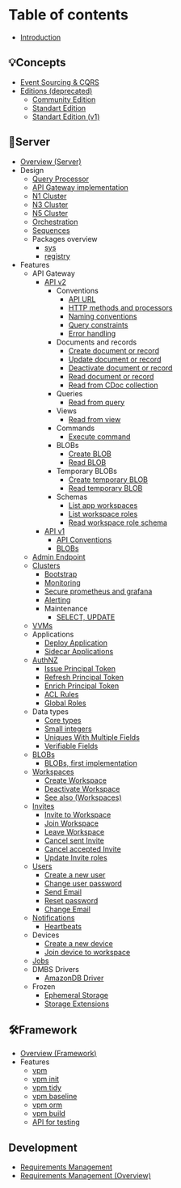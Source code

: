 # Table of contents

- [Introduction](README.md)

## 💡Concepts

- [Event Sourcing & CQRS](concepts/evsrc/README.md)
- [Editions (deprecated)](concepts/editions/README.md)
  - [Community Edition](concepts/editions/ce.md)
  - [Standart Edition](concepts/editions/se.md)
  - [Standart Edition (v1)](concepts/editions/se1.md)

## 🚀Server

- [Overview (Server)](server/README.md)
- Design
  - [Query Processor](server/design/qp.md)
  - [API Gateway implementation](server/design/agw.md)
  - [N1 Cluster](server/design/c2.n1.md)
  - [N3 Cluster](server/design/c2.n3.md)
  - [N5 Cluster](server/design/c2.n5.md)
  - [Orchestration](server/design/orch.md)
  - [Sequences](server/design/sequences.md)
  - Packages overview
    - [sys](server/design/pkgsys.md)
    - [registry](server/design/pkgregistry.md)
- Features  
  - API Gateway
    - [API v2](server/apiv2/README.md)
      - Conventions
        - [API URL](server/apiv2/api-url.md)
        - [HTTP methods and processors](server/apiv2/http-methods-and-processors.md)
        - [Naming conventions](server/apiv2/naming-conventions.md)
        - [Query constraints](server/apiv2/query-constraints.md)
        - [Error handling](server/apiv2/errors.md)
      - Documents and records  
        - [Create document or record](server/apiv2/create-doc.md)
        - [Update document or record](server/apiv2/update-doc.md)
        - [Deactivate document or record](server/apiv2/deactivate-doc.md)
        - [Read document or record](server/apiv2/read-doc.md)
        - [Read from CDoc collection](server/apiv2/read-cdocs.md)
      - Queries
        - [Read from query](server/apiv2/read-from-query.md)
      - Views
        - [Read from view](server/apiv2/read-from-view.md)
      - Commands
        - [Execute command](server/apiv2/execute-command.md)
      - BLOBs
        - [Create BLOB](server/apiv2/create-blob.md)
        - [Read BLOB](server/apiv2/read-blob.md)
      - Temporary BLOBs
        - [Create temporary BLOB](server/apiv2/create-tblob.md)
        - [Read temporary BLOB](server/apiv2/read-tblob.md)
      - Schemas
        - [List app workspaces](server/apiv2/list-app-workspaces.md)
        - [List workspace roles](server/apiv2/list-ws-roles.md)
        - [Read workspace role schema](server/apiv2/read-ws-role-schema.md)
    - [API v1](server/api-gateway.md)
      - [API Conventions](server/api-conventions.md)
      - [BLOBs](server/blobs.md)
  - [Admin Endpoint](server/admin-endpoint.md)
  - [Clusters](server/clusters/README.md)
    - [Bootstrap](server/clusters/bootstrap.md)
    - [Monitoring](server/mon.md)
    - [Secure prometheus and grafana](server/secure-prometheus-grafana.md)
    - [Alerting](server/alerting.md)
    - Maintenance
      - [SELECT, UPDATE](server/clusters/select-update.md)
  - [VVMs](server/vvms/README.md)
  - Applications
    - [Deploy Application](server/apps/deploy-app.md)
    - [Sidecar Applications](server/sidecarapps.md)
  - [AuthNZ](server/authnz/README.md)
    - [Issue Principal Token](server/authnz/login.md)
    - [Refresh Principal Token](server/authnz/refresh.md)
    - [Enrich Principal Token](server/authnz/enrich-token.md)
    - [ACL Rules](server/authnz/aclrules.md)
    - [Global Roles](server/authnz/groles.md)
  - Data types
    - [Core types](server/vsql/types.md)
    - [Small integers](server/vsql/types-small.md)
    - [Uniques With Multiple Fields](server/vsql/uniques-multi.md)
    - [Verifiable Fields](server/vsql/ver-fields.md)
  - [BLOBs](server/blobs/blobs.md)
    - [BLOBs, first implementation](server/blobs/blobs0.md)
  - [Workspaces](server/workspaces/README.md)
    - [Create Workspace](server/workspaces/create-workspace-v2.md)
    - [Deactivate Workspace](server/workspaces/deactivate-workspace.md)
    - [See also (Workspaces)](server/workspaces/workspaces-seealso.md)
  - [Invites](server/invites/invites.md)
    - [Invite to Workspace](server/invites/invite-to-ws.md)
    - [Join Workspace](server/invites/join-ws.md)
    - [Leave Workspace](server/invites/leave-ws.md)
    - [Cancel sent Invite](server/invites/cancel-sent-invite.md)
    - [Cancel accepted Invite](server/invites/cancel-accepted-invite.md)
    - [Update Invite roles](server/invites/update-invite-roles.md)
  - [Users](server/users/users.md)
    - [Create a new user](server/apiv2/create-user.md)
    - [Change user password](server/apiv2/change-password.md)
    - [Send Email](server/users/send_email.md)
    - [Reset password](server/users/reset-password.md)
    - [Change Email](server/users/change-email.md)
  - [Notifications](server/n10n/n10n.md)
    - [Heartbeats](server/n10n/heartbeats.md)
  - Devices
    - [Create a new device](server/devices/create-device.md)
    - [Join device to workspace](server/devices/join-device.md)
  - [Jobs](server/jobs.md)
  - DMBS Drivers
    - [AmazonDB Driver](server/amazondb-driver.md)
  - Frozen
    - [Ephemeral Storage](server/ephemeral-storage.md)
    - [Storage Extensions](server/storage-extensions.md)

## 🛠️Framework

- [Overview (Framework)](framework/README.md)
- Features
  - [vpm](framework/vpm/README.md)
  - [vpm init](framework/vpm/init.md)
  - [vpm tidy](framework/vpm/tidy.md)
  - [vpm baseline](framework/vpm/baseline.md)
  - [vpm orm](framework/vpm/orm.md)
  - [vpm build](framework/vpm/build.md)
  - [API for testing](framework/api-testing.md)

## Development

- [Requirements Management](reqman/README.md)
- [Requirements Management (Overview)](reqman/reqs-overview.md)
